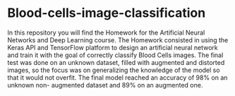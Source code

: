 # Blood-cells-image-classification
In this repository you will find the Homework for the Artificial Neural Networks and Deep Learning course. The Homework consisted in using the Keras API and TensorFlow platform to design an artificial neural network and train it with the goal of correctly classify Blood Cells images. The final test was done on an unknown dataset, filled with augmented and distorted images, so the focus was on generalizing the knowledge of the model so that it would not overfit. The final model reached an accuracy of 98% on an unknown non- augmented dataset and 89% on an augmented one.
